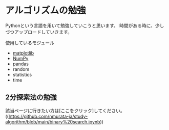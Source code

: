 # アルゴリズムの勉強
Pythonという言語を用いて勉強していこうと思います。
時間がある時に、少しづつアップロードしていきます。

使用しているモジュール
- [matplotlib](https://matplotlib.org/)
- [NumPy](https://numpy.org/)
- [pandas](https://pandas.pydata.org/)
- random
- statistics
- time

## 2分探索法の勉強
該当ページに行きたい方は[ここをクリック]してください。((https://github.com/nmurata-ja/study-algorithm/blob/main/binary%20search.ipynb))
